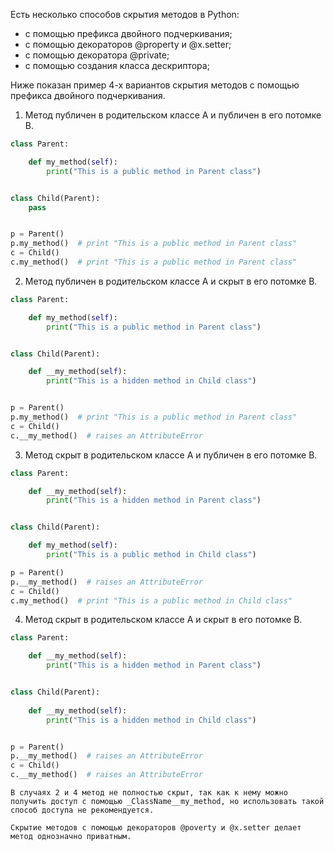 Есть несколько способов скрытия методов в Python:
- с помощью префикса двойного подчеркивания;
- с помощью декораторов @property и @x.setter;
- c помощью декоратора @private;
- с помощью создания класса дескриптора;

Ниже показан пример 4-х вариантов скрытия методов с помощью префикса двойного подчеркивания.

1) Метод публичен в родительском классе А и публичен в его потомке B.

```python
class Parent:

    def my_method(self):
        print("This is a public method in Parent class")


class Child(Parent):
    pass


p = Parent()
p.my_method()  # print "This is a public method in Parent class"
c = Child()
c.my_method()  # print "This is a public method in Parent class"
```

2) Метод публичен в родительском классе А и скрыт в его потомке B.
```python
class Parent:

    def my_method(self):
        print("This is a public method in Parent class")


class Child(Parent):

    def __my_method(self):
        print("This is a hidden method in Child class")


p = Parent()
p.my_method()  # print "This is a public method in Parent class"
c = Child()
c.__my_method()  # raises an AttributeError
```

3) Метод скрыт в родительском классе А и публичен в его потомке B.
```python
class Parent:

    def __my_method(self):
        print("This is a hidden method in Parent class")


class Child(Parent):

    def my_method(self):
        print("This is a public method in Child class")

p = Parent()
p.__my_method()  # raises an AttributeError
c = Child()
c.my_method()  # print "This is a public method in Child class"
```

4) Метод скрыт в родительском классе А и скрыт в его потомке B.
```python
class Parent:

    def __my_method(self):
        print("This is a hidden method in Parent class")


class Child(Parent):
    
    def __my_method(self):
        print("This is a hidden method in Child class")


p = Parent()
p.__my_method()  # raises an AttributeError
c = Child()
c.__my_method()  # raises an AttributeError
```
`В случаях 2 и 4 метод не полностью скрыт, так как к нему можно получить доступ с помощью _ClassName__my_method, но использовать такой способ доступа не рекомендуется.`

`Скрытие методов с помощью декораторов @poverty и @x.setter делает метод однозначно приватным.`
